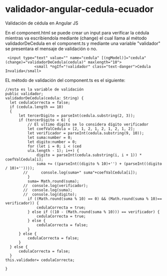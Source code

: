 # validador-angular-cedula-ecuador
Validación de cédula en Angular JS

En el component.html se puede crear un input para verificar la cédula mientras va escribiendola mediante (change) el cual llama al método validadorDeCedula en el component.ts y mediante una variable "validador" se presentara el mensaje de validación o no.

     <input type="text" value="" name="cedula" [(ngModel)]="cedula" (change)="validadorDeCedula(cedula)" maxlength="10">
                 <small *ngIf="!validador" class="text-danger">Cedula Invalida</small>

EL método de validación del component.ts es el siguiente:

    //esta es la variable de validación
    public validador; 
    validadorDeCedula(cedula: String) {
      let cedulaCorrecta = false;
      if (cedula.length == 10)
      {    
          let tercerDigito = parseInt(cedula.substring(2, 3));
          if (tercerDigito < 6) {
              // El ultimo digito se lo considera dígito verificador
              let coefValCedula = [2, 1, 2, 1, 2, 1, 2, 1, 2];       
              let verificador = parseInt(cedula.substring(9, 10));
              let suma:number = 0;
              let digito:number = 0;
              for (let i = 0; i < (ced
              ula.length - 1); i++) {
                  digito = parseInt(cedula.substring(i, i + 1)) * coefValCedula[i];      
                  suma += ((parseInt((digito % 10)+'') + (parseInt((digito / 10)+''))));
            //      console.log(suma+" suma"+coefValCedula[i]); 
              }
              suma= Math.round(suma);
            //  console.log(verificador);
            //  console.log(suma);
            //  console.log(digito);
              if ((Math.round(suma % 10) == 0) && (Math.round(suma % 10)== verificador)) {
                  cedulaCorrecta = true;
              } else if ((10 - (Math.round(suma % 10))) == verificador) {
                  cedulaCorrecta = true;
              } else {
                  cedulaCorrecta = false;
              }
          } else {
              cedulaCorrecta = false;
          }
      } else {
          cedulaCorrecta = false;
      }
    this.validador= cedulaCorrecta;

    }
